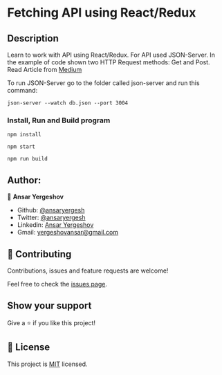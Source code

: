 # Fetching API using React/Redux

## Description

Learn to work with API using React/Redux. For API used JSON-Server. In the example of code shown two HTTP Request methods: Get and Post. Read Article from [Medium](https://medium.com/@yergeshovansar/fetching-dates-from-api-by-react-redux-2528a38f89c9)

To run JSON-Server go to the folder called json-server and run this command:

```
json-server --watch db.json --port 3004

```

### Install, Run and Build program

```
npm install

npm start

npm run build

```

## Author:

👤 **Ansar Yergeshov**

- Github: [@ansaryergesh](https://github.com/ansaryergesh)
- Twitter: [@ansaryergesh](https://twitter.com/ansaryergesh)
- Linkedin: [Ansar Yergeshov](https://www.linkedin.com/in/ansaryergesh/)
- Gmail: yergeshovansar@gmail.com

## 🤝 Contributing

Contributions, issues and feature requests are welcome!

Feel free to check the [issues page](issues/).

## Show your support

Give a ⭐️ if you like this project!

## 📝 License

This project is [MIT](lic.url) licensed.

